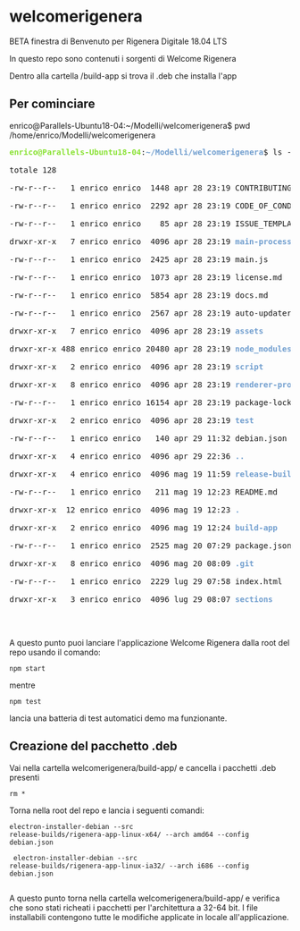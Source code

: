 
# welcomerigenera

BETA finestra di Benvenuto per Rigenera Digitale 18.04 LTS

In questo repo sono contenuti i sorgenti di Welcome Rigenera

Dentro alla cartella /build-app si trova il .deb che installa l'app

<h2>Per cominciare</h2>

enrico@Parallels-Ubuntu18-04:~/Modelli/welcomerigenera$ pwd <br/>
/home/enrico/Modelli/welcomerigenera <br/>
<pre><font color="#8AE234"><b>enrico@Parallels-Ubuntu18-04</b></font>:<font color="#729FCF"><b>~/Modelli/welcomerigenera</b></font>$ ls -latr <br/>
totale 128 <br/>
-rw-r--r--   1 enrico enrico  1448 apr 28 23:19 CONTRIBUTING.md <br/>
-rw-r--r--   1 enrico enrico  2292 apr 28 23:19 CODE_OF_CONDUCT.md <br/>
-rw-r--r--   1 enrico enrico    85 apr 28 23:19 ISSUE_TEMPLATE.md <br/>
drwxr-xr-x   7 enrico enrico  4096 apr 28 23:19 <font color="#729FCF"><b>main-process</b></font> <br/>
-rw-r--r--   1 enrico enrico  2425 apr 28 23:19 main.js <br/>
-rw-r--r--   1 enrico enrico  1073 apr 28 23:19 license.md <br/>
-rw-r--r--   1 enrico enrico  5854 apr 28 23:19 docs.md <br/>
-rw-r--r--   1 enrico enrico  2567 apr 28 23:19 auto-updater.js <br/>
drwxr-xr-x   7 enrico enrico  4096 apr 28 23:19 <font color="#729FCF"><b>assets</b></font> <br/>
drwxr-xr-x 488 enrico enrico 20480 apr 28 23:19 <font color="#729FCF"><b>node_modules</b></font> <br/>
drwxr-xr-x   2 enrico enrico  4096 apr 28 23:19 <font color="#729FCF"><b>script</b></font> <br/>
drwxr-xr-x   8 enrico enrico  4096 apr 28 23:19 <font color="#729FCF"><b>renderer-process</b></font> <br/>
-rw-r--r--   1 enrico enrico 16154 apr 28 23:19 package-lock.json <br/>
drwxr-xr-x   2 enrico enrico  4096 apr 28 23:19 <font color="#729FCF"><b>test</b></font> <br/>
-rw-r--r--   1 enrico enrico   140 apr 29 11:32 debian.json <br/>
drwxr-xr-x   4 enrico enrico  4096 apr 29 22:36 <font color="#729FCF"><b>..</b></font> <br/>
drwxr-xr-x   4 enrico enrico  4096 mag 19 11:59 <font color="#729FCF"><b>release-builds</b></font> <br/>
-rw-r--r--   1 enrico enrico   211 mag 19 12:23 README.md <br/>
drwxr-xr-x  12 enrico enrico  4096 mag 19 12:23 <font color="#729FCF"><b>.</b></font> <br/>
drwxr-xr-x   2 enrico enrico  4096 mag 19 12:24 <font color="#729FCF"><b>build-app</b></font> <br/>
-rw-r--r--   1 enrico enrico  2525 mag 20 07:29 package.json <br/>
drwxr-xr-x   8 enrico enrico  4096 mag 20 08:09 <font color="#729FCF"><b>.git</b></font> <br/>
-rw-r--r--   1 enrico enrico  2229 lug 29 07:58 index.html <br/>
drwxr-xr-x   3 enrico enrico  4096 lug 29 08:07 <font color="#729FCF"><b>sections</b></font> <br/>
</pre> <br/>

A questo punto puoi lanciare l'applicazione Welcome Rigenera dalla root del repo usando il comando: <br/>

<code>npm start</code> <br/>

mentre <br/>

<code>npm test</code> <br/>

lancia una batteria di test automatici demo ma funzionante. <br/>

<h2>Creazione del pacchetto .deb</h2>

Vai nella cartella welcomerigenera/build-app/ e cancella i pacchetti .deb presenti <br/>

<code>rm *</code><br/>

Torna nella root del repo e lancia i seguenti comandi:<br/>

<code>electron-installer-debian --src release-builds/rigenera-app-linux-x64/ --arch amd64 --config debian.json <br/>
electron-installer-debian --src release-builds/rigenera-app-linux-ia32/ --arch i686 --config debian.json<br/>
</code>

<p>A questo punto torna nella cartella welcomerigenera/build-app/ e verifica che sono stati richeati i pacchetti per l'architettura a 32-64 bit. I file installabili contengono tutte le modifiche applicate in locale all'applicazione.</p>
